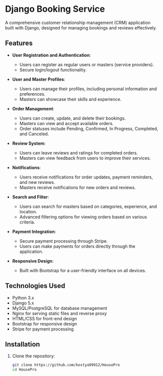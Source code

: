 # Django Booking Service

A comprehensive customer relationship management (CRM) application built with Django, designed for managing bookings and reviews effectively.

## Features

- **User Registration and Authentication**: 
  - Users can register as regular users or masters (service providers).
  - Secure login/logout functionality.

- **User and Master Profiles**: 
  - Users can manage their profiles, including personal information and preferences.
  - Masters can showcase their skills and experience.

- **Order Management**: 
  - Users can create, update, and delete their bookings.
  - Masters can view and accept available orders.
  - Order statuses include Pending, Confirmed, In Progress, Completed, and Canceled.

- **Review System**: 
  - Users can leave reviews and ratings for completed orders.
  - Masters can view feedback from users to improve their services.

- **Notifications**: 
  - Users receive notifications for order updates, payment reminders, and new reviews.
  - Masters receive notifications for new orders and reviews.

- **Search and Filter**: 
  - Users can search for masters based on categories, experience, and location.
  - Advanced filtering options for viewing orders based on various criteria.

- **Payment Integration**: 
  - Secure payment processing through Stripe.
  - Users can make payments for orders directly through the application.

- **Responsive Design**: 
  - Built with Bootstrap for a user-friendly interface on all devices.

## Technologies Used

- Python 3.x
- Django 5.x
- MySQL/PostgreSQL for database management
- Nginx for serving static files and reverse proxy
- HTML/CSS for front-end design
- Bootstrap for responsive design
- Stripe for payment processing

## Installation

1. Clone the repository:
   ```bash
   git clone https://github.com/kostya99912/HousePro
   cd HousePro